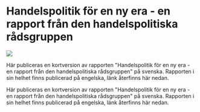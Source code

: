 # Handelspolitik för en ny era - en rapport från den handelspolitiska rådsgruppen

![](/contentassets/bb96a5a613b54f7aa3f51954438860c8/framsida-rapport-sv.jpg?width=150&quality=85)

Här publiceras en kortversion av rapporten "Handelspolitik för en ny era - en rapport från den handelspolitiska rådsgruppen" på svenska. Rapporten i sin helhet finns publicerad på engelska, länk återfinns här nedan.

Här publiceras en kortversion av rapporten "Handelspolitik för en ny era - en rapport från den handelspolitiska rådsgruppen" på svenska. Rapporten i sin helhet finns publicerad på engelska, länk återfinns här nedan.
